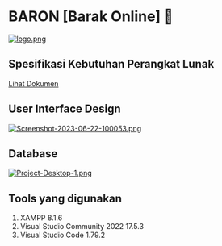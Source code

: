 # BARON [Barak Online] 🍴
[![logo.png](https://i.postimg.cc/bNqtHCDQ/logo.png)](https://postimg.cc/HjPnTttx)
## Spesifikasi Kebutuhan Perangkat Lunak
[Lihat Dokumen](https://docs.google.com/document/d/1Xv3BJHLL6K5fl0i4pGqah-WHD2X81tCf/edit?usp=drive_link&ouid=117788765807865825283&rtpof=true&sd=true)
## User Interface Design
[![Screenshot-2023-06-22-100053.png](https://i.postimg.cc/65XNjLT9/Screenshot-2023-06-22-100053.png)](https://www.figma.com/file/F7vgndvFbe5xd5cVyseFq3/UI-Project?type=design&node-id=0%3A1&t=fQolG8M5CT8Am3Mn-1)
## Database
[![Project-Desktop-1.png](https://i.postimg.cc/wM3SPPnV/Project-Desktop-1.png)](https://dbdiagram.io/d/64129d08296d97641d885937)
## Tools yang digunakan
1. XAMPP 8.1.6
2. Visual Studio Community 2022 17.5.3
3. Visual Studio Code 1.79.2
